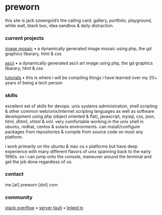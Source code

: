 # preworn
this site is jack szwergold’s the calling card, gallery, portfolio, playground, white wall, black box, idea sandbox & daily distraction.

### current projects
[image mosaic][1] • a dynamically generated image mosaic using php, the gd graphics libarary, html & css

[ascii][2] • a dynamically generated ascii art image using php, the gd graphics libarary, html & css

[tutorials][3] • this is where i will be compiling things i have learned over my 20+ years of being a tech person

### skills
excellent set of skills for devops. unix systems administration, shell scripting & other common web/unix/internet scripting languages as well as software development using php (object oriented & flat), javascript, mysql, css, json, html, dhtml, xhtml & xml. very comfortable working in the unix shell in ubuntu, redhat, centos & solaris environments. can install/configure packages from repositories & compile from source code on most any platform.

i work primarily on the ubuntu & mac os x platforms but have deep experience with many different flavors of unix spanning back to the early 1990s. so i can jump onto the console, maneuver around the terminal and get the job done regardless of os.

### contact
me [at] preworn [dot] com

### community
[stack overflow][3] • [server fault][4] • [linked in][5]

[1]: mosaic/ "image mosaic"
[2]: ascii/ "image ascii"
[3]: tutorials/ "tutorials"
[4]: http://stackoverflow.com/users/117259/jakegould "stack overflow"
[4]: http://serverfault.com/users/100013/jakegould "server fault"
[5]: http://www.linkedin.com/in/jackszwergold "linked in"